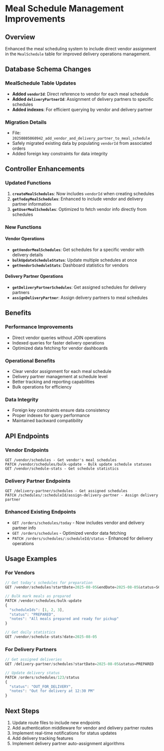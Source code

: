 # Meal Schedule Management Improvements

## Overview

Enhanced the meal scheduling system to include direct vendor assignment in the `MealSchedule` table for improved delivery operations management.

## Database Schema Changes

### MealSchedule Table Updates

- **Added `vendorId`**: Direct reference to vendor for each meal schedule
- **Added `deliveryPartnerId`**: Assignment of delivery partners to specific schedules
- **Added indexes**: For efficient querying by vendor and delivery partner

### Migration Details

- File: `20250805060942_add_vendor_and_delivery_partner_to_meal_schedule`
- Safely migrated existing data by populating `vendorId` from associated orders
- Added foreign key constraints for data integrity

## Controller Enhancements

### Updated Functions

1. **`createMealSchedules`**: Now includes `vendorId` when creating schedules
2. **`getTodayMealSchedules`**: Enhanced to include vendor and delivery partner information
3. **`getUserMealSchedules`**: Optimized to fetch vendor info directly from schedules

### New Functions

#### Vendor Operations

- **`getVendorMealSchedules`**: Get schedules for a specific vendor with delivery details
- **`bulkUpdateScheduleStatus`**: Update multiple schedules at once
- **`getVendorScheduleStats`**: Dashboard statistics for vendors

#### Delivery Partner Operations

- **`getDeliveryPartnerSchedules`**: Get assigned schedules for delivery partners
- **`assignDeliveryPartner`**: Assign delivery partners to meal schedules

## Benefits

### Performance Improvements

- Direct vendor queries without JOIN operations
- Indexed queries for faster delivery operations
- Optimized data fetching for vendor dashboards

### Operational Benefits

- Clear vendor assignment for each meal schedule
- Delivery partner management at schedule level
- Better tracking and reporting capabilities
- Bulk operations for efficiency

### Data Integrity

- Foreign key constraints ensure data consistency
- Proper indexes for query performance
- Maintained backward compatibility

## API Endpoints

### Vendor Endpoints

```
GET /vendor/schedules - Get vendor's meal schedules
PATCH /vendor/schedules/bulk-update - Bulk update schedule statuses
GET /vendor/schedule-stats - Get schedule statistics
```

### Delivery Partner Endpoints

```
GET /delivery-partner/schedules - Get assigned schedules
PATCH /schedules/:scheduleId/assign-delivery-partner - Assign delivery partner
```

### Enhanced Existing Endpoints

- `GET /orders/schedules/today` - Now includes vendor and delivery partner info
- `GET /orders/schedules` - Optimized vendor data fetching
- `PATCH /orders/schedules/:scheduleId/status` - Enhanced for delivery operations

## Usage Examples

### For Vendors

```javascript
// Get today's schedules for preparation
GET /vendor/schedules?startDate=2025-08-05&endDate=2025-08-05&status=SCHEDULED

// Bulk mark meals as prepared
PATCH /vendor/schedules/bulk-update
{
  "scheduleIds": [1, 2, 3],
  "status": "PREPARED",
  "notes": "All meals prepared and ready for pickup"
}

// Get daily statistics
GET /vendor/schedule-stats?date=2025-08-05
```

### For Delivery Partners

```javascript
// Get assigned deliveries
GET /delivery-partner/schedules?startDate=2025-08-05&status=PREPARED

// Update delivery status
PATCH /orders/schedules/123/status
{
  "status": "OUT_FOR_DELIVERY",
  "notes": "Out for delivery at 12:30 PM"
}
```

## Next Steps

1. Update route files to include new endpoints
2. Add authentication middleware for vendor and delivery partner routes
3. Implement real-time notifications for status updates
4. Add delivery tracking features
5. Implement delivery partner auto-assignment algorithms
